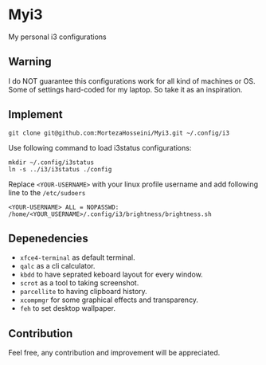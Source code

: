 # Myi3
My personal i3 configurations

## Warning
I do NOT guarantee this configurations work for all kind of machines or OS. Some of settings hard-coded for my laptop. So take it as an inspiration.

## Implement
```
git clone git@github.com:MortezaHosseini/Myi3.git ~/.config/i3
```

Use following command to load i3status configurations:

```
mkdir ~/.config/i3status
ln -s ../i3/i3status ./config
```

Replace `<YOUR-USERNAME>` with your linux profile username and add following line to the `/etc/sudoers`
```
<YOUR-USERNAME> ALL = NOPASSWD: /home/<YOUR_USERNAME>/.config/i3/brightness/brightness.sh
```

## Depenedencies
* `xfce4-terminal` as default terminal.
* `qalc` as a cli calculator.
* `kbdd` to have seprated keboard layout for every window.
* `scrot` as a tool to taking screenshot.
* `parcellite` to having clipboard history.
* `xcompmgr` for some graphical effects and transparency.
* `feh` to set desktop wallpaper.

## Contribution
Feel free, any contribution and improvement will be appreciated.
